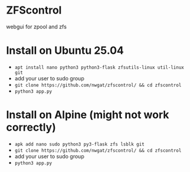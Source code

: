 # ZFScontrol
webgui for zpool and zfs

# Install on Ubuntu 25.04
* `apt install nano python3 python3-flask zfsutils-linux util-linux git`
* add your user to sudo group
* `git clone https://github.com/nwgat/zfscontrol/ && cd zfscontrol`
* `python3 app.py`


# Install on Alpine (might not work correctly)
* `apk add nano sudo python3 py3-flask zfs lsblk git`
* `git clone https://github.com/nwgat/zfscontrol/ && cd zfscontrol`
* add your user to sudo group
* `python3 app.py`
